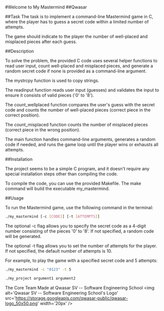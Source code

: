 #Welcome to My Mastermind
##Qwasar

##Task
The task is to implement a command-line Mastermind game in C, where the player has to guess a secret code within a limited number of attempts.

The game should indicate to the player the number of well-placed and misplaced pieces after each guess.

##Description

To solve the problem, the provided C code uses several helper functions to read user input, count well-placed and misplaced pieces, and generate a random secret code if none is provided as a command-line argument.

The mystrcpy function is used to copy strings.

The readinput function reads user input (guesses) and validates the input to ensure it consists of valid pieces ('0' to '8').

The count_wellplaced function compares the user's guess with the secret code and counts the number of well-placed pieces (correct piece in the correct position).

The count_misplaced function counts the number of misplaced pieces (correct piece in the wrong position).

The main function handles command-line arguments, generates a random code if needed, and runs the game loop until the player wins or exhausts all attempts.

##Installation

The project seems to be a simple C program, and it doesn't require any special installation steps other than compiling the code.

To compile the code, you can use the provided Makefile. The make command will build the executable my_mastermind.

##Usage

To run the Mastermind game, use the following command in the terminal:
```bash
./my_mastermind [-c [CODE]] [-t [ATTEMPTS]]
```
The optional -c flag allows you to specify the secret code as a 4-digit number consisting of the pieces '0' to '8'. If not specified, a random code will be generated.

The optional -t flag allows you to set the number of attempts for the player. If not specified, the default number of attempts is 10.

For example, to play the game with a specified secret code and 5 attempts:
```bash
./my_mastermind -c "0123" -t 5

./my_project argument1 argument2
```
The Core Team
Made at Qwasar SV -- Software Engineering School <img alt='Qwasar SV -- Software Engineering School's Logo' src='https://storage.googleapis.com/qwasar-public/qwasar-logo_50x50.png' width='20px' />
